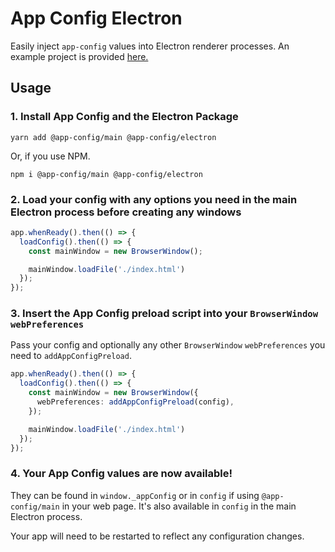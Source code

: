 # App Config Electron

Easily inject `app-config` values into Electron renderer processes. An example project is provided [here.](https://github.com/launchcodedev/app-config/tree/master/examples/electron-project)

## Usage

### 1. Install App Config and the Electron Package

```shell
yarn add @app-config/main @app-config/electron
```

Or, if you use NPM.

```shell
npm i @app-config/main @app-config/electron
```

### 2. Load your config with any options you need in the main Electron process before creating any windows
```typescript
app.whenReady().then(() => {
  loadConfig().then(() => {
    const mainWindow = new BrowserWindow();

    mainWindow.loadFile('./index.html')
  });
});
```

### 3. Insert the App Config preload script into your `BrowserWindow` `webPreferences`

Pass your config and optionally any other `BrowserWindow` `webPreferences` you need to `addAppConfigPreload`.
```typescript
app.whenReady().then(() => {
  loadConfig().then(() => {
    const mainWindow = new BrowserWindow({
      webPreferences: addAppConfigPreload(config),
    });

    mainWindow.loadFile('./index.html')
  });
});
```

### 4. Your App Config values are now available!

They can be found in `window._appConfig` or in `config` if using `@app-config/main` in your web page. It's also available in `config` in the main Electron process.

Your app will need to be restarted to reflect any configuration changes.
